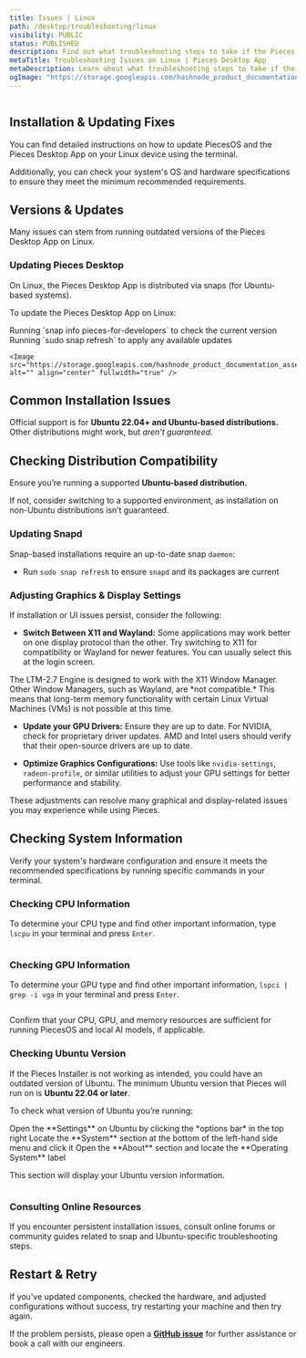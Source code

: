 ```yaml
---
title: Issues | Linux
path: /desktop/troubleshooting/linux
visibility: PUBLIC
status: PUBLISHED
description: Find out what troubleshooting steps to take if the Pieces Desktop App isn't working properly on your Linux device.
metaTitle: Troubleshooting Issues on Linux | Pieces Desktop App
metaDescription: Learn about what troubleshooting steps to take if the Pieces Desktop App isn’t working as expected on your Linux device.
ogImage: "https://storage.googleapis.com/hashnode_product_documentation_assets/og_images/desktop/troubleshooting_linux.png"
---
```


<Image src="https://storage.googleapis.com/hashnode_product_documentation_assets/meet_pieces_assets/meet_pieces/troubleshooting/linux/troubleshooting_linux.png" alt="" align="center" fullwidth="true" />

## Installation & Updating Fixes

You can find detailed instructions on how to update PiecesOS and the Pieces Desktop App on your Linux device using the terminal.

Additionally, you can check your system's OS and hardware specifications to ensure they meet the minimum recommended requirements.

<on-device-storage />

## Versions & Updates

Many issues can stem from running outdated versions of the Pieces Desktop App on Linux.

### Updating Pieces Desktop

On Linux, the Pieces Desktop App is distributed via snaps (for Ubuntu-based systems).

To update the Pieces Desktop App on Linux:

<Steps>
  <Step title="Check the Current Version">
    Running `snap info pieces-for-developers` to check the current version
  </Step>

  <Step title="Check for Updates">
    Running `sudo snap refresh` to apply any available updates

    <Image src="https://storage.googleapis.com/hashnode_product_documentation_assets/meet_pieces_assets/meet_pieces/troubleshooting/linux/snap_refresh_PFD.gif" alt="" align="center" fullwidth="true" />
  </Step>
</Steps>

## Common Installation Issues

Official support is for **Ubuntu 22.04+ and Ubuntu-based distributions.** Other distributions might work, but *aren’t guaranteed.*

## Checking Distribution Compatibility

Ensure you’re running a supported **Ubuntu-based distribution.**

If not, consider switching to a supported environment, as installation on non-Ubuntu distributions isn’t guaranteed.

### Updating Snapd

Snap-based installations require an up-to-date snap `daemon`:

* Run `sudo snap refresh` to ensure `snapd` and its packages are current

### Adjusting Graphics & Display Settings

If installation or UI issues persist, consider the following:

* **Switch Between X11 and Wayland:** Some applications may work better on one display protocol than the other. Try switching to X11 for compatibility or Wayland for newer features. You can usually select this at the login screen.

<Callout type="alert">
  The LTM-2.7 Engine is designed to work with the X11 Window Manager. Other Window Managers, such as Wayland, are *not compatible.* This means that long-term memory functionality with certain Linux Virtual Machines (VMs) is not possible at this time.
</Callout>

* **Update your GPU Drivers:** Ensure they are up to date. For NVIDIA, check for proprietary driver updates. AMD and Intel users should verify that their open-source drivers are up to date.

* **Optimize Graphics Configurations:** Use tools like `nvidia-settings`, `radeon-profile`, or similar utilities to adjust your GPU settings for better performance and stability.

These adjustments can resolve many graphical and display-related issues you may experience while using Pieces.

## Checking System Information

Verify your system's hardware configuration and ensure it meets the recommended specifications by running specific commands in your terminal.

### Checking CPU Information

To determine your CPU type and find other important information, type `lscpu` in your terminal and press `Enter`.

<Image src="https://storage.googleapis.com/hashnode_product_documentation_assets/meet_pieces_assets/meet_pieces/troubleshooting/linux/lscpu_UBUNTU.png" alt="" align="center" fullwidth="true" />

### Checking GPU Information

To determine your GPU type and find other important information, `lspci | grep -i vga` in your terminal and press `Enter`.

<Image src="https://storage.googleapis.com/hashnode_product_documentation_assets/meet_pieces_assets/meet_pieces/troubleshooting/linux/lscpi_UBUNTU.png" alt="" align="center" fullwidth="true" />

Confirm that your CPU, GPU, and memory resources are sufficient for running PiecesOS and local AI models, if applicable.

### Checking Ubuntu Version

If the Pieces Installer is not working as intended, you could have an outdated version of Ubuntu. The minimum Ubuntu version that Pieces will run on is **Ubuntu 22.04 or later**.

To check what version of Ubuntu you’re running:

<Steps>
  <Step title="Open Settings">
    Open the **Settings** on Ubuntu by clicking the *options bar* in the top right
  </Step>

  <Step title="Find the System Section">
    Locate the **System** section at the bottom of the left-hand side menu and click it
  </Step>

  <Step title="Open the About Section">
    Open the **About** section and locate the **Operating System** label
  </Step>
</Steps>

This section will display your Ubuntu version information.

<Image src="https://storage.googleapis.com/hashnode_product_documentation_assets/meet_pieces_assets/meet_pieces/troubleshooting/linux/settings_about_system.gif" alt="" align="center" fullwidth="true" />

### Consulting Online Resources

If you encounter persistent installation issues, consult online forums or community guides related to snap and Ubuntu-specific troubleshooting steps.

## Restart & Retry

If you've updated components, checked the hardware, and adjusted configurations without success, try restarting your machine and then try again.

If the problem persists, please open a <a target="_blank" href="https://github.com/pieces-app/support/issues">**GitHub issue**</a> for further assistance or book a call with our engineers.
